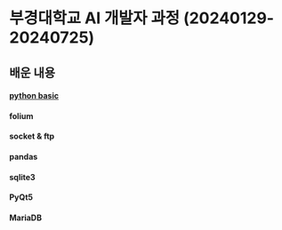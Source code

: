 # 부경대학교 AI 개발자 과정 (20240129-20240725)

## 배운 내용

#### [python basic](https://www.notion.so/df31cd6fcfae4e9baedcad86e2f227db?pvs=4)

#### folium

#### socket & ftp

#### pandas

#### sqlite3

#### PyQt5

#### MariaDB
